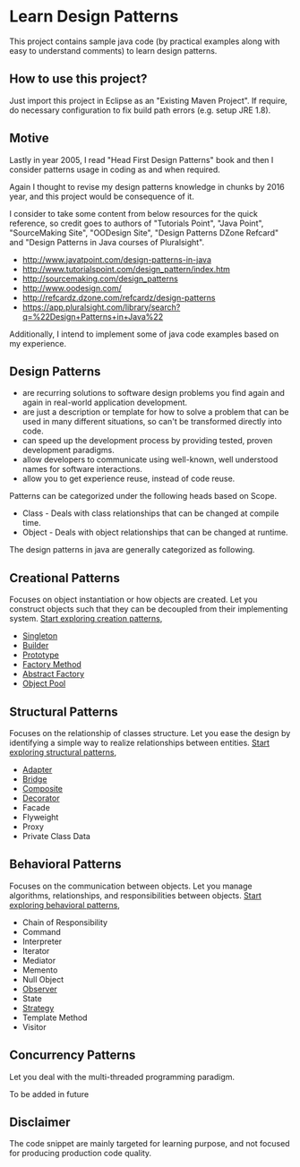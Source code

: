 # Learn Design Patterns

This project contains sample java code (by practical examples along with easy to understand comments) to learn design patterns.

## How to use this project?

Just import this project in Eclipse as an "Existing Maven Project". If require, do necessary configuration to fix build path errors (e.g. setup JRE 1.8).

## Motive

Lastly in year 2005, I read "Head First Design Patterns" book and then I consider patterns usage in coding as and when required.

Again I thought to revise my design patterns knowledge in chunks by 2016 year, and this project would be consequence of it.

I consider to take some content from below resources for the quick reference, so credit goes to authors of "Tutorials Point", "Java Point", "SourceMaking Site", "OODesign Site", "Design Patterns DZone Refcard" and "Design Patterns in Java courses of Pluralsight".

* http://www.javatpoint.com/design-patterns-in-java
* http://www.tutorialspoint.com/design_pattern/index.htm
* http://sourcemaking.com/design_patterns
* http://www.oodesign.com/
* http://refcardz.dzone.com/refcardz/design-patterns
* https://app.pluralsight.com/library/search?q=%22Design+Patterns+in+Java%22

Additionally, I intend to implement some of java code examples based on my experience.


## Design Patterns

* are recurring solutions to software design problems you find again and again in real-world application development.
* are just a description or template for how to solve a problem that can be used in many different situations, so can't be transformed directly into code.
* can speed up the development process by providing tested, proven development paradigms.
* allow developers to communicate using well-known, well understood names for software interactions.
* allow you to get experience reuse, instead of code reuse.

Patterns can be categorized under the following heads based on Scope.

 * Class - Deals with class relationships that can be changed at compile time.
 * Object - Deals with object relationships that can be changed at runtime.

The design patterns in java are generally categorized as following.

## Creational Patterns

Focuses on object instantiation or how objects are created. Let you construct objects such that they can be decoupled from their implementing system. [Start exploring creation patterns](https://github.com/tirthalpatel/Learning-OOPD/tree/master/DesignPatterns/src/com/tirthal/learning/design/patterns/creational),

* [Singleton](https://github.com/tirthalpatel/Learning-OOPD/tree/master/DesignPatterns/src/com/tirthal/learning/design/patterns/creational/singleton)
* [Builder](https://github.com/tirthalpatel/Learning-OOPD/tree/master/DesignPatterns/src/com/tirthal/learning/design/patterns/creational/builder)
* [Prototype](https://github.com/tirthalpatel/Learning-OOPD/tree/master/DesignPatterns/src/com/tirthal/learning/design/patterns/creational/prototype)
* [Factory Method](https://github.com/tirthalpatel/Learning-OOPD/tree/master/DesignPatterns/src/com/tirthal/learning/design/patterns/creational/factorymethod)
* [Abstract Factory](https://github.com/tirthalpatel/Learning-OOPD/tree/master/DesignPatterns/src/com/tirthal/learning/design/patterns/creational/abstractfactory)
* [Object Pool](https://github.com/tirthalpatel/Learning-OOPD/tree/master/DesignPatterns/src/com/tirthal/learning/design/patterns/creational/objectpool)

## Structural Patterns

Focuses on the relationship of classes structure. Let you ease the design by identifying a simple way to realize relationships between entities. [Start exploring structural patterns](https://github.com/tirthalpatel/Learning-OOPD/tree/master/DesignPatterns/src/com/tirthal/learning/design/patterns/structural),

* [Adapter](https://github.com/tirthalpatel/Learning-OOPD/tree/master/DesignPatterns/src/com/tirthal/learning/design/patterns/structural/adapter)
* [Bridge](https://github.com/tirthalpatel/Learning-OOPD/tree/master/DesignPatterns/src/com/tirthal/learning/design/patterns/structural/bridge)
* [Composite](https://github.com/tirthalpatel/Learning-OOPD/tree/master/DesignPatterns/src/com/tirthal/learning/design/patterns/structural/composite)
* [Decorator](https://github.com/tirthalpatel/Learning-OOPD/tree/master/DesignPatterns/src/com/tirthal/learning/design/patterns/structural/decorator)
* Facade
* Flyweight
* Proxy
* Private Class Data

## Behavioral Patterns

Focuses on the communication between objects. Let you manage algorithms, relationships, and responsibilities between objects. [Start exploring behavioral patterns](https://github.com/tirthalpatel/Learning-OOPD/tree/master/DesignPatterns/src/com/tirthal/learning/design/patterns/behavioral),

* Chain of Responsibility
* Command
* Interpreter
* Iterator
* Mediator
* Memento
* Null Object
* [Observer](https://github.com/tirthalpatel/Learning-OOPD/tree/master/DesignPatterns/src/com/tirthal/learning/design/patterns/behavioral/observer)
* State
* [Strategy](https://github.com/tirthalpatel/Learning-OOPD/tree/master/DesignPatterns/src/com/tirthal/learning/design/patterns/behavioral/strategy)
* Template Method
* Visitor

## Concurrency Patterns

Let you deal with the multi-threaded programming paradigm.

To be added in future



## Disclaimer

The code snippet are mainly targeted for learning purpose, and not focused for producing production code quality.